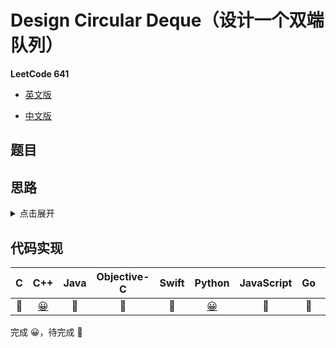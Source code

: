 # Design Circular Deque（设计一个双端队列）

**LeetCode 641**

- [英文版](https://leetcode.com/problems/design-circular-deque/)

- [中文版](https://leetcode-cn.com/problems/design-circular-deque/)

## 题目

## 思路
<details>
<summary>点击展开</summary>
// TODO
</details>

## 代码实现
| C | C++ | Java | Objective-C | Swift | Python | JavaScript | Go | PHP |
| :--: | :--: | :--: | :--: | :--: | :--: | :--: | :--: | :--: |
| 🤔 | [😀](./CircularDeque.hpp)  | 🤔 | 🤔 | 🤔 | [😀](./CircularDeque.py) | 🤔 | 🤔 | 🤔 |

完成 😀，待完成 🤔
